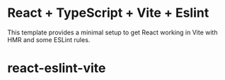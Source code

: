 # React + TypeScript + Vite + Eslint

This template provides a minimal setup to get React working in Vite with HMR and some ESLint rules.
# react-eslint-vite
